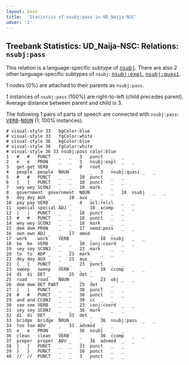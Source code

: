 ```yaml
---
layout: base
title:  'Statistics of nsubj:pass in UD_Naija-NSC'
udver: '2'
---
```


## Treebank Statistics: UD_Naija-NSC: Relations: `nsubj:pass`

This relation is a language-specific subtype of <tt><a href="pcm_nsc-dep-nsubj.html">nsubj</a></tt>.
There are also 2 other language-specific subtypes of `nsubj`: <tt><a href="pcm_nsc-dep-nsubj-expl.html">nsubj:expl</a></tt>, <tt><a href="pcm_nsc-dep-nsubj-quasi.html">nsubj:quasi</a></tt>.

1 nodes (0%) are attached to their parents as `nsubj:pass`.

1 instances of `nsubj:pass` (100%) are right-to-left (child precedes parent).
Average distance between parent and child is 3.

The following 1 pairs of parts of speech are connected with `nsubj:pass`: <tt><a href="pcm_nsc-pos-VERB.html">VERB</a></tt>-<tt><a href="pcm_nsc-pos-NOUN.html">NOUN</a></tt> (1; 100% instances).


~~~ conllu
# visual-style 33	bgColor:blue
# visual-style 33	fgColor:white
# visual-style 36	bgColor:blue
# visual-style 36	fgColor:white
# visual-style 36 33 nsubj:pass	color:blue
1	#	#	PUNCT	_	_	3	punct	_	_
2	e	e	PRON	_	_	3	nsubj:expl	_	_
3	get	get	VERB	_	_	0	root	_	_
4	people	people	NOUN	_	_	3	nsubj:quasi	_	_
5	#	#	PUNCT	_	_	10	punct	_	_
6	{	{	PUNCT	_	_	10	punct	_	_
7	wey	wey	SCONJ	_	_	10	mark	_	_
8	government	government	NOUN	_	_	10	nsubj	_	_
9	dey	dey	AUX	_	_	10	aux	_	_
10	pay	pay	VERB	_	_	4	acl:relcl	_	_
11	special	special	ADJ	_	_	10	xcomp	_	_
12	|	|	PUNCT	_	_	18	punct	_	_
13	#	#	PUNCT	_	_	18	punct	_	_
14	wey	wey	SCONJ	_	_	18	mark	_	_
15	dem	dem	PRON	_	_	17	nmod:poss	_	_
16	own	own	ADJ	_	_	17	amod	_	_
17	work	work	VERB	_	_	18	nsubj	_	_
18	be	be	VERB	_	_	10	conj:coord	_	_
19	sey	sey	SCONJ	_	_	23	mark	_	_
20	to	to	ADP	_	_	23	mark	_	_
21	dey	dey	AUX	_	_	23	aux	_	_
22	{	{	PUNCT	_	_	23	punct	_	_
23	sweep	sweep	VERB	_	_	18	ccomp	_	_
24	di	di	DET	_	_	25	det	_	_
25	road	road	NOUN	_	_	23	obj	_	_
26	dem	dem	DET	PART	_	25	det	_	_
27	|	|	PUNCT	_	_	30	punct	_	_
28	#	#	PUNCT	_	_	30	punct	_	_
29	and	and	CCONJ	_	_	30	cc	_	_
30	see	see	VERB	_	_	23	conj:coord	_	_
31	sey	sey	SCONJ	_	_	36	mark	_	_
32	di	di	DET	_	_	33	det	_	_
33	bridge	bridge	NOUN	_	_	36	nsubj:pass	_	_
34	too	too	ADV	_	_	33	advmod	_	_
35	e	e	PRON	_	_	36	nsubj	_	_
36	clean	clean	VERB	_	_	30	ccomp	_	_
37	proper	proper	ADV	_	_	36	advmod	_	_
38	}	}	PUNCT	_	_	23	punct	_	_
39	}	}	PUNCT	_	_	10	punct	_	_
40	//	//	PUNCT	_	_	3	punct	_	_

~~~


